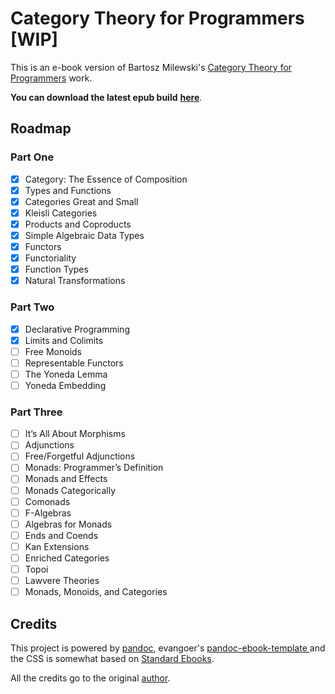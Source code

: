# Category Theory for Programmers [WIP]

This is an e-book version of Bartosz Milewski's [Category Theory for Programmers](https://bartoszmilewski.com/2014/10/28/category-theory-for-programmers-the-preface/) work.

**You can download the latest epub build** [**here**](https://github.com/onlurking/category-theory-for-programmers/releases/download/0.3-alpha/category-theory-for-programmers.epub).

## Roadmap

### Part One

- [x] Category: The Essence of Composition
- [x] Types and Functions
- [x] Categories Great and Small
- [x] Kleisli Categories
- [x] Products and Coproducts
- [x] Simple Algebraic Data Types
- [x] Functors
- [x] Functoriality
- [x] Function Types
- [x] Natural Transformations

### Part Two

- [x] Declarative Programming
- [x] Limits and Colimits
- [ ] Free Monoids
- [ ] Representable Functors
- [ ] The Yoneda Lemma
- [ ] Yoneda Embedding

### Part Three

- [ ] It’s All About Morphisms
- [ ] Adjunctions
- [ ] Free/Forgetful Adjunctions
- [ ] Monads: Programmer’s Definition
- [ ] Monads and Effects
- [ ] Monads Categorically
- [ ] Comonads
- [ ] F-Algebras
- [ ] Algebras for Monads
- [ ] Ends and Coends
- [ ] Kan Extensions
- [ ] Enriched Categories
- [ ] Topoi
- [ ] Lawvere Theories
- [ ] Monads, Monoids, and Categories 

## Credits

This project is powered by [pandoc](https://pandoc.org/), evangoer's [pandoc-ebook-template
](https://github.com/evangoer/pandoc-ebook-template) and the CSS is somewhat based on [Standard Ebooks](https://standardebooks.org/contribute/a-basic-standard-ebooks-source-folder).

All the credits go to the original [author](https://bartoszmilewski.com/about).
